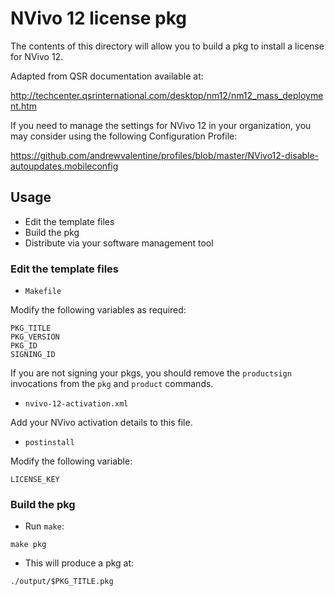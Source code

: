 # NVivo 12 license pkg

The contents of this directory will allow you to build a pkg to install a license for NVivo 12.

Adapted from QSR documentation available at:

http://techcenter.qsrinternational.com/desktop/nm12/nm12_mass_deployment.htm

If you need to manage the settings for NVivo 12 in your organization, you may consider using the following Configuration Profile:

https://github.com/andrewvalentine/profiles/blob/master/NVivo12-disable-autoupdates.mobileconfig

## Usage

* Edit the template files
* Build the pkg
* Distribute via your software management tool

### Edit the template files

* `Makefile`

Modify the following variables as required:

```
PKG_TITLE
PKG_VERSION
PKG_ID
SIGNING_ID
```

If you are not signing your pkgs, you should remove the `productsign` invocations from the `pkg` and `product` commands.

* `nvivo-12-activation.xml`

Add your NVivo activation details to this file.

* `postinstall`

Modify the following variable:

```
LICENSE_KEY
```

### Build the pkg

* Run `make`:

```
make pkg
```

* This will produce a pkg at:

`./output/$PKG_TITLE.pkg`

